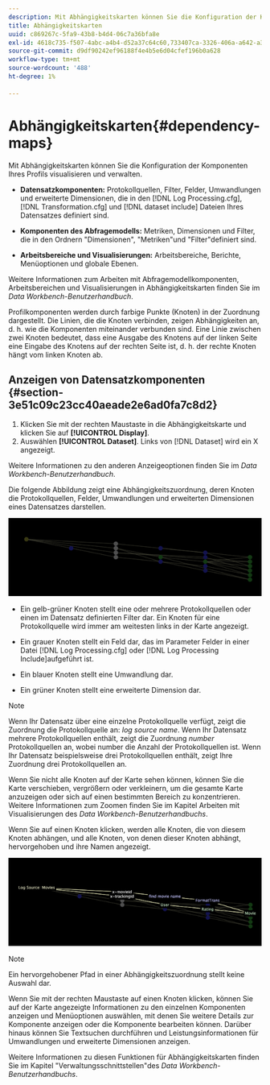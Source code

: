 ```yaml
---
description: Mit Abhängigkeitskarten können Sie die Konfiguration der Komponenten Ihres Profils visualisieren und verwalten.
title: Abhängigkeitskarten
uuid: c869267c-5fa9-43b8-b4d4-06c7a36bfa8e
exl-id: 4618c735-f507-4abc-a4b4-d52a37c64c60,733407ca-3326-406a-a642-a3ea3d3f6b8b
source-git-commit: d9df90242ef96188f4e4b5e6d04cfef196b0a628
workflow-type: tm+mt
source-wordcount: '488'
ht-degree: 1%

---
```


# Abhängigkeitskarten{#dependency-maps}

Mit Abhängigkeitskarten können Sie die Konfiguration der Komponenten Ihres Profils visualisieren und verwalten.

* **Datensatzkomponenten:** Protokollquellen, Filter, Felder, Umwandlungen und erweiterte Dimensionen, die in den  [!DNL Log Processing.cfg],  [!DNL Transformation.cfg] und  [!DNL dataset include] Dateien Ihres Datensatzes definiert sind.

* **Komponenten des Abfragemodells:** Metriken, Dimensionen und Filter, die in den Ordnern &quot;Dimensionen&quot;, &quot;Metriken&quot;und &quot;Filter&quot;definiert sind.
* **Arbeitsbereiche und Visualisierungen:** Arbeitsbereiche, Berichte, Menüoptionen und globale Ebenen.

Weitere Informationen zum Arbeiten mit Abfragemodellkomponenten, Arbeitsbereichen und Visualisierungen in Abhängigkeitskarten finden Sie im *Data Workbench-Benutzerhandbuch*.

Profilkomponenten werden durch farbige Punkte (Knoten) in der Zuordnung dargestellt. Die Linien, die die Knoten verbinden, zeigen Abhängigkeiten an, d. h. wie die Komponenten miteinander verbunden sind. Eine Linie zwischen zwei Knoten bedeutet, dass eine Ausgabe des Knotens auf der linken Seite eine Eingabe des Knotens auf der rechten Seite ist, d. h. der rechte Knoten hängt vom linken Knoten ab.

## Anzeigen von Datensatzkomponenten {#section-3e51c09c23cc40aeade2e6ad0fa7c8d2}

1. Klicken Sie mit der rechten Maustaste in die Abhängigkeitskarte und klicken Sie auf **[!UICONTROL Display]**.
1. Auswählen **[!UICONTROL Dataset]**. Links von [!DNL Dataset] wird ein X angezeigt.

Weitere Informationen zu den anderen Anzeigeoptionen finden Sie im *Data Workbench-Benutzerhandbuch*.

Die folgende Abbildung zeigt eine Abhängigkeitszuordnung, deren Knoten die Protokollquellen, Felder, Umwandlungen und erweiterten Dimensionen eines Datensatzes darstellen.

![](assets/vis_DependencyMap.png)

* Ein gelb-grüner Knoten stellt eine oder mehrere Protokollquellen oder einen im Datensatz definierten Filter dar. Ein Knoten für eine Protokollquelle wird immer am weitesten links in der Karte angezeigt.
* Ein grauer Knoten stellt ein Feld dar, das im Parameter Felder in einer Datei [!DNL Log Processing.cfg] oder [!DNL Log Processing Include]aufgeführt ist.

* Ein blauer Knoten stellt eine Umwandlung dar.
* Ein grüner Knoten stellt eine erweiterte Dimension dar.

>[!NOTE]
>
>Wenn Ihr Datensatz über eine einzelne Protokollquelle verfügt, zeigt die Zuordnung die Protokollquelle an: *log source name*. Wenn Ihr Datensatz mehrere Protokollquellen enthält, zeigt die Zuordnung *number* Protokollquellen an, wobei number die Anzahl der Protokollquellen ist. Wenn Ihr Datensatz beispielsweise drei Protokollquellen enthält, zeigt Ihre Zuordnung drei Protokollquellen an.

Wenn Sie nicht alle Knoten auf der Karte sehen können, können Sie die Karte verschieben, vergrößern oder verkleinern, um die gesamte Karte anzuzeigen oder sich auf einen bestimmten Bereich zu konzentrieren. Weitere Informationen zum Zoomen finden Sie im Kapitel Arbeiten mit Visualisierungen des *Data Workbench-Benutzerhandbuchs*.

Wenn Sie auf einen Knoten klicken, werden alle Knoten, die von diesem Knoten abhängen, und alle Knoten, von denen dieser Knoten abhängt, hervorgehoben und ihre Namen angezeigt.

![](assets/vis_DependencyMap_HighlightedPath.png)

>[!NOTE]
>
>Ein hervorgehobener Pfad in einer Abhängigkeitszuordnung stellt keine Auswahl dar.

Wenn Sie mit der rechten Maustaste auf einen Knoten klicken, können Sie auf der Karte angezeigte Informationen zu den einzelnen Komponenten anzeigen und Menüoptionen auswählen, mit denen Sie weitere Details zur Komponente anzeigen oder die Komponente bearbeiten können. Darüber hinaus können Sie Textsuchen durchführen und Leistungsinformationen für Umwandlungen und erweiterte Dimensionen anzeigen.

Weitere Informationen zu diesen Funktionen für Abhängigkeitskarten finden Sie im Kapitel &quot;Verwaltungsschnittstellen&quot;des *Data Workbench-Benutzerhandbuchs*.
